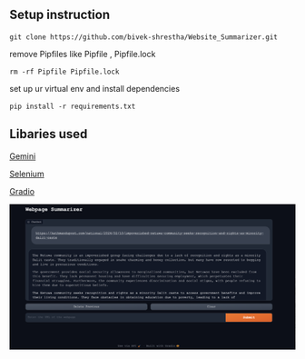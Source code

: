 ## Setup instruction

```
git clone https://github.com/bivek-shrestha/Website_Summarizer.git
```

remove Pipfiles like Pipfile , Pipfile.lock

```
rm -rf Pipfile Pipfile.lock
```

set up ur virtual env and install dependencies

```
pip install -r requirements.txt
```

## Libaries used

[Gemini ](!https://ai.google.dev/tutorials/python_quickstart)

[Selenium](!https://www.selenium.dev/documentation/)

[Gradio](!https://www.gradio.app)

![webpage summerizer](screenshot.png)
